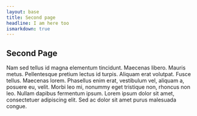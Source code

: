 ```yaml
---
layout: base
title: Second page
headline: I am here too
ismarkdown: true
---
```

## Second Page

Nam sed tellus id magna elementum tincidunt. Maecenas libero. Mauris metus. Pellentesque pretium lectus id turpis. Aliquam erat volutpat. Fusce tellus. Maecenas lorem. Phasellus enim erat, vestibulum vel, aliquam a, posuere eu, velit. Morbi leo mi, nonummy eget tristique non, rhoncus non leo. Nullam dapibus fermentum ipsum. Lorem ipsum dolor sit amet, consectetuer adipiscing elit. Sed ac dolor sit amet purus malesuada congue. 